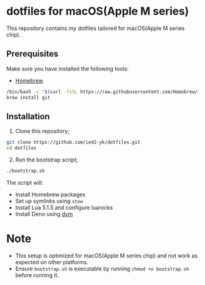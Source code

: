 # dotfiles for macOS(Apple M series)

This repository contains my dotfiles tailored for macOS(Apple M series chip).

## Prerequisites
Make sure you have installed the following tools:
- [Homebrew](https://brew.sh/)
```bash
/bin/bash -c "$(curl -fsSL https://raw.githubusercontent.com/Homebrew/install/HEAD/install.sh)"
brew install git
```
## Installation
1. Clone this repository;
```bash
git clone https://github.com/ie42-yk/dotfiles.git
cd dotfiles
```

2. Run the bootstrap script;
```bash
./bootstrap.sh
```
The script will:
- Install Homebrew packages
- Set up symlinks using `stow`
- Install Lua 5.1.5 and configure luarocks
- Install Deno using [dvm](https://github.com/justjavac/dvm)

# Note
- This setup is optimized for macOS(Apple M series chip) and not work as expected on other platforms.
- Ensure `bootstrap.sh` is executable by running `chmod +x bootstrap.sh` before running it.
